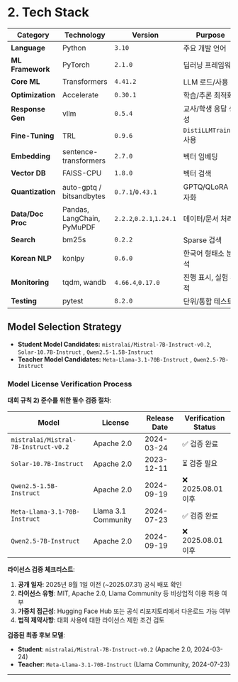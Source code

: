 # 2. Tech Stack

| Category | Technology | Version | Purpose |
| --- | --- | --- | --- |
| **Language** | Python | `3.10` | 주요 개발 언어 |
| **ML Framework** | PyTorch | `2.1.0` | 딥러닝 프레임워크 |
| **Core ML** | Transformers | `4.41.2` | LLM 로드/사용 |
| **Optimization** | Accelerate | `0.30.1` | 학습/추론 최적화 |
| **Response Gen** | vllm | `0.5.4` | 교사/학생 응답 생성 |
| **Fine-Tuning** | TRL | `0.9.6` | `DistiLLMTrainer` 사용 |
| **Embedding** | sentence-transformers | `2.7.0` | 벡터 임베딩 |
| **Vector DB** | FAISS-CPU | `1.8.0` | 벡터 검색 |
| **Quantization** | auto-gptq / bitsandbytes | `0.7.1`/`0.43.1` | GPTQ/QLoRA 양자화 |
| **Data/Doc Proc** | Pandas, LangChain, PyMuPDF | `2.2.2`,`0.2.1`,`1.24.1` | 데이터/문서 처리 |
| **Search** | bm25s | `0.2.2` | Sparse 검색 |
| **Korean NLP** | konlpy | `0.6.0` | 한국어 형태소 분석 |
| **Monitoring** | tqdm, wandb | `4.66.4`,`0.17.0` | 진행 표시, 실험 추적 |
| **Testing** | pytest | `8.2.0` | 단위/통합 테스트 |

## Model Selection Strategy

- **Student Model Candidates:** `mistralai/Mistral-7B-Instruct-v0.2`, `Solar-10.7B-Instruct` , `Qwen2.5-1.5B-Instruct`
- **Teacher Model Candidates:** `Meta-Llama-3.1-70B-Instruct` , `Qwen2.5-7B-Instruct`

### Model License Verification Process

**대회 규칙 2) 준수를 위한 필수 검증 절차**:

| Model | License | Release Date | Verification Status |
|-------|---------|--------------|-------------------|
| `mistralai/Mistral-7B-Instruct-v0.2` | Apache 2.0 | 2024-03-24 | ✅ 검증 완료 |
| `Solar-10.7B-Instruct` | Apache 2.0 | 2023-12-11 | ⏳ 검증 필요 |
| `Qwen2.5-1.5B-Instruct` | Apache 2.0 | 2024-09-19 | ❌ 2025.08.01 이후 |
| `Meta-Llama-3.1-70B-Instruct` | Llama 3.1 Community | 2024-07-23 | ✅ 검증 완료 |
| `Qwen2.5-7B-Instruct` | Apache 2.0 | 2024-09-19 | ❌ 2025.08.01 이후 |

**라이선스 검증 체크리스트**:
1. **공개 일자**: 2025년 8월 1일 이전 (~2025.07.31) 공식 배포 확인
2. **라이선스 유형**: MIT, Apache 2.0, Llama Community 등 비상업적 이용 허용 여부
3. **가중치 접근성**: Hugging Face Hub 또는 공식 리포지토리에서 다운로드 가능 여부
4. **법적 제약사항**: 대회 사용에 대한 라이선스 제한 조건 검토

**검증된 최종 후보 모델**:
- **Student**: `mistralai/Mistral-7B-Instruct-v0.2` (Apache 2.0, 2024-03-24)
- **Teacher**: `Meta-Llama-3.1-70B-Instruct` (Llama Community, 2024-07-23)

---
